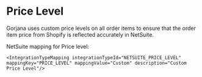 # Price Level

Gorjana uses custom price levels on all order items to ensure that the order item price from Shopify is reflected accurately in NetSuite.

NetSuite mapping for Price level:

```
<IntegrationTypeMapping integrationTypeId="NETSUITE_PRICE_LEVEL" mappingKey="PRICE_LEVEL" mappingValue="Custom" description="Custom Price Level"/>
```